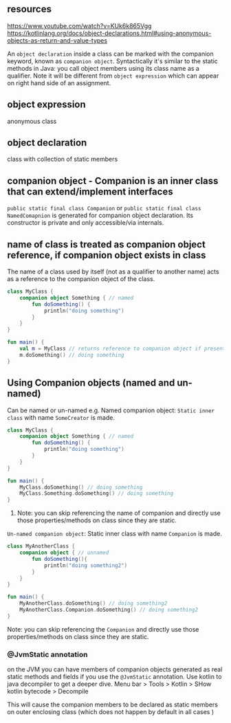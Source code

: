 
## resources
https://www.youtube.com/watch?v=KUk6k865Vgg
https://kotlinlang.org/docs/object-declarations.html#using-anonymous-objects-as-return-and-value-types

An `object declaration` inside a class can be marked with the companion keyword, known as `companion object`.
Syntactically it's similar to the static methods in Java: you call object members using its class name as a qualifier.
Note it will be different from `object expression` which can appear on right hand side of an assignment.

## object expression

anonymous class

## object declaration

class with collection of static members

## companion object - Companion is an inner class that can extend/implement interfaces

`public static final class Companion` or `public static final class NamedComapnion` is generated for
companion object declaration.
Its constructor is private and only accessible/via internals.

## name of class is treated as companion object reference, if companion object exists in class

The name of a class used by itself (not as a qualifier to another name) acts as a reference to the companion object of the class.

```kt
class MyClass {
    companion object Something { // named
        fun doSomething() {
            println("doing something")
        }
    }
}

fun main() {    
    val m = MyClass // returns reference to companion object if present
    m.doSomething() // doing something
}
```


## Using Companion objects (named and un-named)

Can be named or un-named
e.g.
Named companion object:
`Static inner class` with name `SomeCreator` is made.
```kt
class MyClass {
    companion object Something { // named
        fun doSomething() {
            println("doing something")
        }
    }
}

fun main() {    
    MyClass.doSomething() // doing something 
    MyClass.Something.doSomething() // doing something
}
```
1. Note: you can skip referencing the name of companion and directly use those properties/methods on class since they are static.

`Un-named companion object`:
Static inner class with name `Companion` is made.

```kt
class MyAnotherClass {
    companion object { // unnamed
        fun doSomething(){
            println("doing something2")
        }
    }
}

fun main() {        
    MyAnotherClass.doSomething() // doing something2
    MyAnotherClass.Companion.doSomething() // doing something2
}
```
Note: you can skip referencing the `Companion` and directly use those properties/methods on class since they are static.


### @JvmStatic annotation

on the JVM you can have members of companion objects generated as real static methods and fields if you use the `@JvmStatic` annotation.
Use kotlin to java decompiler to get a deeper dive. 
Menu bar > Tools > Kotlin > SHow kotlin bytecode > Decompile

This will cause the companion members to be declared as static members on outer enclosing class (which does not happen by default in all cases )